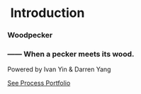 #  Introduction

### Woodpecker  

### —— When a pecker meets its wood. 



Powered by Ivan Yin & Darren Yang



[See Process Portfolio](https://thuyangyu.github.io/woodpecker/Process%20Portfolio.html)

